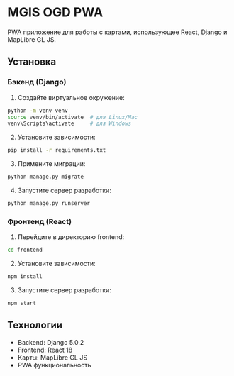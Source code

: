 # MGIS OGD PWA

PWA приложение для работы с картами, использующее React, Django и MapLibre GL JS.

## Установка

### Бэкенд (Django)

1. Создайте виртуальное окружение:
```bash
python -m venv venv
source venv/bin/activate  # для Linux/Mac
venv\Scripts\activate     # для Windows
```

2. Установите зависимости:
```bash
pip install -r requirements.txt
```

3. Примените миграции:
```bash
python manage.py migrate
```

4. Запустите сервер разработки:
```bash
python manage.py runserver
```

### Фронтенд (React)

1. Перейдите в директорию frontend:
```bash
cd frontend
```

2. Установите зависимости:
```bash
npm install
```

3. Запустите сервер разработки:
```bash
npm start
```

## Технологии

- Backend: Django 5.0.2
- Frontend: React 18
- Карты: MapLibre GL JS
- PWA функциональность 